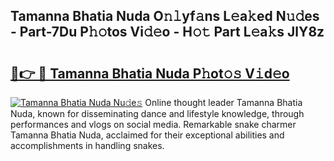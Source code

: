## Tamanna Bhatia Nuda O𝚗𝚕yf𝚊ns L𝚎a𝚔ed N𝚞𝚍es - Part-7Du P𝚑𝚘tos Vi𝚍𝚎o - H𝚘𝚝 Part L𝚎a𝚔s JlY8z

# <h2><a href="http://kf0kl0d.oniu.top/?m=Tamanna+Bhatia+Nuda">🔗👉 🔴 Tamanna Bhatia Nuda P𝚑ot𝚘𝚜 V𝚒d𝚎o</a></h2>

[![Tamanna Bhatia Nuda Nu𝚍e𝚜](https://i.imgur.com/0qMVB7G.gif)](http://kf0kl0d.oniu.top/?m=Tamanna+Bhatia+Nuda)
Online thought leader Tamanna Bhatia Nuda, known for disseminating dance and lifestyle knowledge, through performances and vlogs on social media. Remarkable snake charmer Tamanna Bhatia Nuda, acclaimed for their exceptional abilities and accomplishments in handling snakes.  
